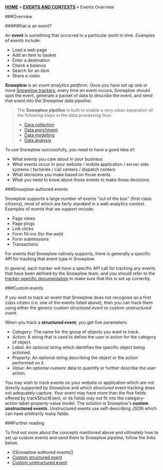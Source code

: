 [**HOME**](Home) » [**EVENTS AND CONTEXTS**](Events-and-Contexts) » Events Overview

###Overview

####What is an event?

An **event** is something that occurred in a particular point in time. Examples of events include:

- Load a web page
- Add an item to basket
- Enter a destination
- Check a balance
- Search for an item
- Share a video

**Snowplow** is an *event analytics platform*. Once you have set up one or more [Snowplow trackers](Setting-up-a-tracker), every time an event occurs, Snowplow should spot the event, generate a packet of data to describe the event, and send that event into the *Snowplow data pipeline*.


> The **Snowplow pipeline** is built to enable a very clean separation of the following steps in the data processing flow:
> 
> - [Data collection](setting-up-a-collector)
> - [Data enrichment](setting-up-enrich)
> - [Data modelling](getting-started-with-data-modeling)
> - [Data analysis](getting-started-analyzing-snowplow-data)

To use Snowplow successfully, you need to have a good idea of:

- What events you care about in your business
- What events occur in your website / mobile application / server side systems / factories / call centers / dispatch centers
- What decisions you make based on those events
- What you need to know about those events to make those decisions

###Snowplow authored events

Snowplow supports a large number of events "out of the box" (first class citizens), most of which are fairly standard in a web analytics context. Examples of events that we support include:

- Page views
- Page pings
- Link clicks
- Form fill-ins (for the web)
- Form submissions
- Transactions

For events that Snowplow natively supports, there is generally a specific API for tracking that event type in Snowplow. 

In general, each tracker will have a specific API call for tracking any events that have been defined by the Snowplow team, and you should refer to the [tracker-specific documentation](trackers) to make sure that this is set up correctly.

###Custom events

If you wish to track an event that Snowplow does not recognise as a first class citizen (i.e. one of the events listed above), then you can track them using either the generic *custom structured event* or *custom unstructured event*. 

When you track a **structured event**, you get five parameters:

- *Category*: The name for the group of objects you want to track.
- *Action*: A string that is used to define the user in action for the category of object.
- *Label*: An optional string which identifies the specific object being actioned.
- *Property*: An optional string describing the object or the action performed on it.
- *Value*: An optional numeric data to quantify or further describe the user action.

You may wish to track events on your website or application which are not directly supported by Snowplow and which *structured* event tracking does not adequately capture. Your event may have more than the five fields offered by trackStructEvent, or its fields may not fit into the category-action-label-property-value model. The solution is Snowplow's **custom unstructured events**. Unstructured events use self-describing JSON which can have arbitrarily many fields.

###Further reading

To find out more about the concepts mentioned above and ultimately how to set up custom events and send them to Snowplow pipeline, follow the links below.

- [[Snowplow authored events]]
- [Custom structured event]()
- [Custom unstructured event]()